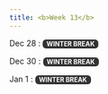```yaml
---
title: <b>Week 13</b> 
---
```


Dec 28
: <span style="background:#333;color:#fff;font-weight:700;padding:0.1em 0.6em;border-radius:6px;display:inline-block;font-size:0.8em;">
  WINTER BREAK
</span>

Dec 30
: <span style="background:#333;color:#fff;font-weight:700;padding:0.1em 0.6em;border-radius:6px;display:inline-block;font-size:0.8em;">
  WINTER BREAK
</span>

Jan 1
: <span style="background:#333;color:#fff;font-weight:700;padding:0.1em 0.6em;border-radius:6px;display:inline-block;font-size:0.8em;">
  WINTER BREAK
</span>
